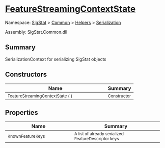 # [FeatureStreamingContextState](./FeatureStreamingContextState.md)

Namespace: [SigStat]() > [Common](./../../README.md) > [Helpers](./../README.md) > [Serialization](./README.md)

Assembly: SigStat.Common.dll

## Summary
SerializationContext for serializing SigStat objects

## Constructors

| Name | Summary | 
| --- | --- | 
| <sub>FeatureStreamingContextState (  )</sub><img width=100>| <sub>Constructor</sub>| <br>


## Properties

| Name | Summary | 
| --- | --- | 
| <sub>KnownFeatureKeys</sub><img width=100>| <sub>A list of already serialized FeatureDescriptor keys</sub>| <br>


